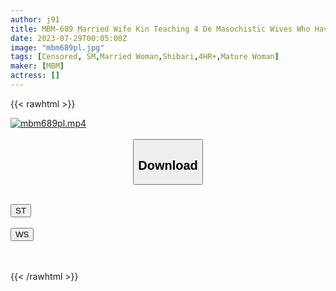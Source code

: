 ```yaml
---
author: j91
title: MBM-689 Married Wife Kin Teaching 4 De Masochistic Wives Who Have Hidden Masochism Blooming And Drowning In Abnormal Pleasure 12 Completely Fallen Married Women Who Are Tied Up Body And Mind 4 Hours Creampie Hell
date: 2023-07-29T00:05:00Z
image: "mbm689pl.jpg"
tags: [Censored, SM,Married Woman,Shibari,4HR+,Mature Woman]
maker: [MBM]
actress: []
---
```



{{< rawhtml >}}

<div class="video" data-videoid="gVMJqoLmPdhGgV">
    <a href="javascript:;">
        <img src="https://my.j91.asia/posts/mbm689pl/mbm689pl.jpg" width="WIDTH" height="HEIGHT" alt="mbm689pl.mp4" loading="lazy">
    </a>
</div>

<script type="text/javascript" src="https://j91.asia/asset/on-demand-st.js"></script>

<br>
  <link rel="stylesheet" href="https://j91.asia/asset/bs5.css">
  
  <center>
  <button class="btn btn-primary" type="button" data-bs-toggle="collapse" data-bs-target=".multi-collapse" aria-expanded="false" aria-controls="multiCollapseExample1 multiCollapseExample2"><h2>Download</h2></button></center>
</p>
<div class="row">
  <div class="col">
    <div class="collapse multi-collapse" id="multiCollapseExample1">
      <div class="card card-body">
	      	      <br>
<div class="buttons">  
<a href="https://streamtape.to/v/gVMJqoLmPdhGgV"><button class="btn-hover color-3"><i class="fa fa-download"></i> ST</button></a></div>
    </div>
  </div>
</div>
  <div class="col">
    <div class="collapse multi-collapse" id="multiCollapseExample2">
      <div class="card card-body">
	      <br>
<div class="buttons">
    <a href="https://wolfstream.tv/hu4lq1n6mm8r.html"><button class="btn-hover color-9"><i class="fa fa-download"></i> WS</button></a></div>
<br><br>
      </div>
    </div>
  </div>
</div>

{{< /rawhtml >}}